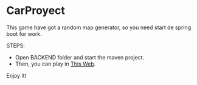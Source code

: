 # CarProyect
This game have got a random map generator, so you need start de spring boot for work.

STEPS:
- Open BACKEND folder and start the maven project.
- Then, you can play in [This Web](https://aleguztor.github.io/CarProyect/).

Enjoy it!
